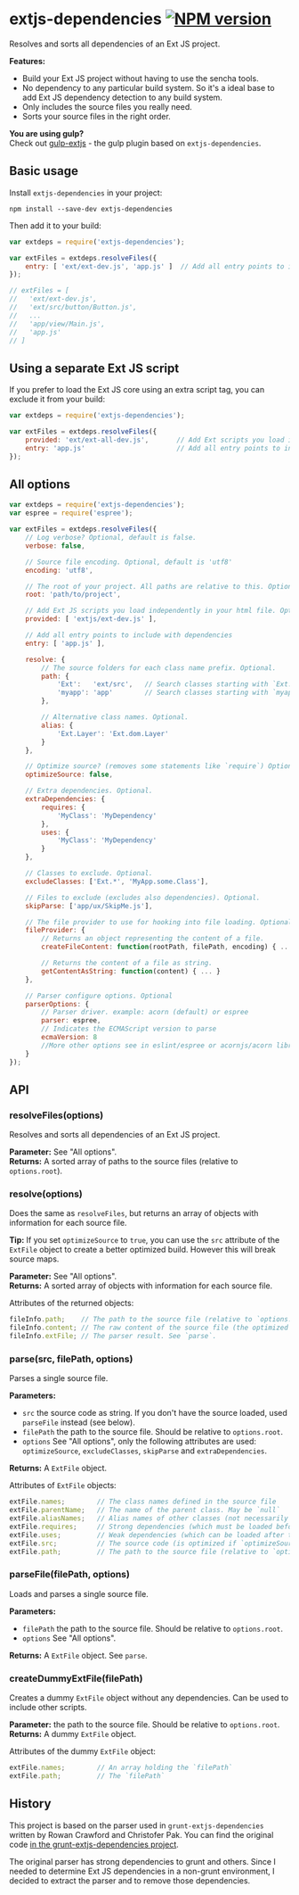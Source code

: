extjs-dependencies [![NPM version][npm-image]][npm-url]
==================

Resolves and sorts all dependencies of an Ext JS project.

**Features:**

  - Build your Ext JS project without having to use the sencha tools.
  - No dependency to any particular build system. So it's a ideal base to add Ext JS dependency
detection to any build system.
  - Only includes the source files you really need.
  - Sorts your source files in the right order.

**You are using gulp?**  
Check out [gulp-extjs](https://github.com/junghans-schneider/gulp-extjs) - the gulp plugin based on `extjs-dependencies`.


Basic usage
-----------

Install `extjs-dependencies` in your project:

    npm install --save-dev extjs-dependencies

Then add it to your build:

~~~javascript
var extdeps = require('extjs-dependencies');

var extFiles = extdeps.resolveFiles({
    entry: [ 'ext/ext-dev.js', 'app.js' ]  // Add all entry points to include with dependencies
});

// extFiles = [
//   'ext/ext-dev.js',
//   'ext/src/button/Button.js',
//   ...
//   'app/view/Main.js',
//   'app.js'
// ]
~~~


Using a separate Ext JS script
------------------------------

If you prefer to load the Ext JS core using an extra script tag, you can exclude it from your build:

~~~javascript
var extdeps = require('extjs-dependencies');

var extFiles = extdeps.resolveFiles({
    provided: 'ext/ext-all-dev.js',       // Add Ext scripts you load independently in your html file
    entry: 'app.js'                       // Add all entry points to include with dependencies
});
~~~


All options
-----------

~~~javascript
var extdeps = require('extjs-dependencies');
var espree = require('espree');

var extFiles = extdeps.resolveFiles({
    // Log verbose? Optional, default is false.
    verbose: false,

    // Source file encoding. Optional, default is 'utf8'
    encoding: 'utf8',

    // The root of your project. All paths are relative to this. Optional, default is '.'
    root: 'path/to/project',

    // Add Ext JS scripts you load independently in your html file. Optional.
    provided: [ 'extjs/ext-dev.js' ],

    // Add all entry points to include with dependencies
    entry: [ 'app.js' ],

    resolve: {
        // The source folders for each class name prefix. Optional.
        path: {
            'Ext':   'ext/src',   // Search classes starting with `Ext.` in `ext/src`
            'myapp': 'app'        // Search classes starting with `myapp.` in `app`
        },

        // Alternative class names. Optional.
        alias: {
            'Ext.Layer': 'Ext.dom.Layer'
        }
    },

    // Optimize source? (removes some statements like `require`) Optional, default is false.
    optimizeSource: false,

    // Extra dependencies. Optional.
    extraDependencies: {
        requires: {
            'MyClass': 'MyDependency'
        },
        uses: {
            'MyClass': 'MyDependency'
        }
    },

    // Classes to exclude. Optional.
    excludeClasses: ['Ext.*', 'MyApp.some.Class'],

    // Files to exclude (excludes also dependencies). Optional.
    skipParse: ['app/ux/SkipMe.js'],

    // The file provider to use for hooking into file loading. Optional.
    fileProvider: {
        // Returns an object representing the content of a file.
        createFileContent: function(rootPath, filePath, encoding) { ... },

        // Returns the content of a file as string.
        getContentAsString: function(content) { ... }
    },

    // Parser configure options. Optional
    parserOptions: {
        // Parser driver. example: acorn (default) or espree
        parser: espree,
        // Indicates the ECMAScript version to parse
        ecmaVersion: 8
        //More other options see in eslint/espree or acornjs/acorn library
    }
});
~~~


API
---

### resolveFiles(options)

Resolves and sorts all dependencies of an Ext JS project.

**Parameter:** See "All options".  
**Returns:** A sorted array of paths to the source files (relative to `options.root`).


### resolve(options)

Does the same as `resolveFiles`, but returns an array of objects with information for each source file.

**Tip:** If you set `optimizeSource` to `true`, you can use the `src` attribute of the `ExtFile` object to create a better optimized build. However this will break source maps.

**Parameter:** See "All options".  
**Returns:** A sorted array of objects with information for each source file.

Attributes of the returned objects:

~~~javascript
fileInfo.path;    // The path to the source file (relative to `options.root`)
fileInfo.content; // The raw content of the source file (the optimized source is in extFile)
fileInfo.extFile; // The parser result. See `parse`.
~~~


### parse(src, filePath, options)

Parses a single source file.

**Parameters:**

  - `src` the source code as string. If you don't have the source loaded, used `parseFile` instead (see below).
  - `filePath` the path to the source file. Should be relative to `options.root`.
  - `options` See "All options", only the following attributes are used: `optimizeSource`, `excludeClasses`, `skipParse` and `extraDependencies`.
  
**Returns:** A `ExtFile` object.

Attributes of `ExtFile` objects:

~~~javascript
extFile.names;        // The class names defined in the source file
extFile.parentName;   // The name of the parent class. May be `null`
extFile.aliasNames;   // Alias names of other classes (not necessarily defined in this source file)
extFile.requires;     // Strong dependencies (which must be loaded before this source file)
extFile.uses;         // Weak dependencies (which can be loaded after this source file)
extFile.src;          // The source code (is optimized if `optimizeSource` is `true`)
extFile.path;         // The path to the source file (relative to `options.root`)
~~~


### parseFile(filePath, options)

Loads and parses a single source file.

**Parameters:**

  - `filePath` the path to the source file. Should be relative to `options.root`.
  - `options` See "All options".
  
**Returns:** A `ExtFile` object. See `parse`.


### createDummyExtFile(filePath)

Creates a dummy `ExtFile` object without any dependencies. Can be used to include other scripts.

**Parameter:** the path to the source file. Should be relative to `options.root`.  
**Returns:** A dummy `ExtFile` object.

Attributes of the dummy `ExtFile` object:

~~~javascript
extFile.names;        // An array holding the `filePath`
extFile.path;         // The `filePath`
~~~


History
-------

This project is based on the parser used in `grunt-extjs-dependencies` written by Rowan Crawford and Christofer Pak.
You can find the original code [in the grunt-extjs-dependencies project](https://github.com/cpak/grunt-extjs-dependencies/blob/master/tasks/lib/parser.js).

The original parser has strong dependencies to grunt and others. Since I needed to determine Ext JS dependencies in a
non-grunt environment, I decided to extract the parser and to remove those dependencies.


[npm-url]: https://www.npmjs.com/package/extjs-dependencies
[npm-image]: https://img.shields.io/npm/v/extjs-dependencies.svg
